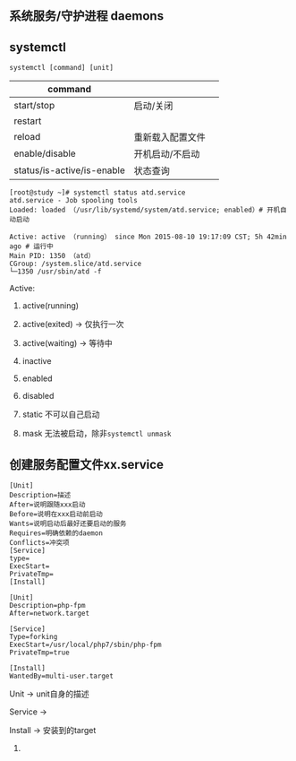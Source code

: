 ## 系统服务/守护进程 daemons



## systemctl

`systemctl [command] [unit]`

| command                    |                  |      |
| -------------------------- | ---------------- | ---- |
| start/stop                 | 启动/关闭        |      |
| restart                    |                  |      |
| reload                     | 重新载入配置文件 |      |
| enable/disable             | 开机启动/不启动  |      |
| status/is-active/is-enable | 状态查询         |      |

```shell
[root@study ~]# systemctl status atd.service
atd.service - Job spooling tools
Loaded: loaded （/usr/lib/systemd/system/atd.service; enabled）# 开机自动启动

Active: active （running） since Mon 2015-08-10 19:17:09 CST; 5h 42min ago # 运行中
Main PID: 1350 （atd）
CGroup: /system.slice/atd.service
└─1350 /usr/sbin/atd -f
```

Active:

1. active(running)
2. active(exited)  → 仅执行一次
3. active(waiting)  → 等待中
4. inactive



1. enabled
2. disabled
3. static 不可以自己启动
4. mask 无法被启动，除非`systemctl unmask`

## 创建服务配置文件xx.service

```nginx
[Unit]
Description=描述
After=说明跟随xxx启动
Before=说明在xxx启动前启动
Wants=说明启动后最好还要启动的服务
Requires=明确依赖的daemon
Conflicts=冲突项
[Service]
type=
ExecStart=
PrivateTmp=
[Install]
```

```nginx
[Unit]
Description=php-fpm
After=network.target
  
[Service]
Type=forking
ExecStart=/usr/local/php7/sbin/php-fpm
PrivateTmp=true
  
[Install]
WantedBy=multi-user.target
```

Unit → unit自身的描述

Service → 



Install → 安装到的target

1. 